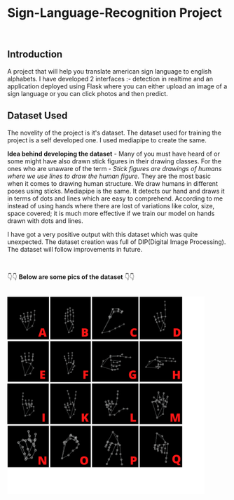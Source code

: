 # Sign-Language-Recognition Project

<br>

## Introduction

A project that will help you translate american sign language to english alphabets. I have developed 2 interfaces :- detection in realtime and an application deployed using Flask where you can either upload an image of a sign language or you can click photos and then predict.

## Dataset Used

The novelity of the project is it's dataset. The dataset used for training the project is a self developed one. I used mediapipe to create the same. 

**Idea behind developing the dataset** - Many of you must have heard of or some might have also drawn stick figures in their drawing classes. For the ones who are unaware of the term - *Stick figures are drawings of humans where we use lines to draw the human figure.* They are the most basic when it comes to drawing human structure. We draw humans in different poses using sticks. Mediapipe is the same. It detects our hand and draws it in terms of dots and lines which are easy to comprehend. According to me instead of using hands where there are lost of variations like color, size, space covered; it is much more effective if we train our model on hands drawn with dots and lines.

I have got a very positive output with this dataset which was quite unexpected. The dataset creation was full of DIP(Digital Image Processing). The dataset will follow improvements in future.

<br>

👇👇 **Below are some pics of the dataset** 👇👇

<br>

<img src="./SignLanguageDataset.png" style="height: 450px;">
